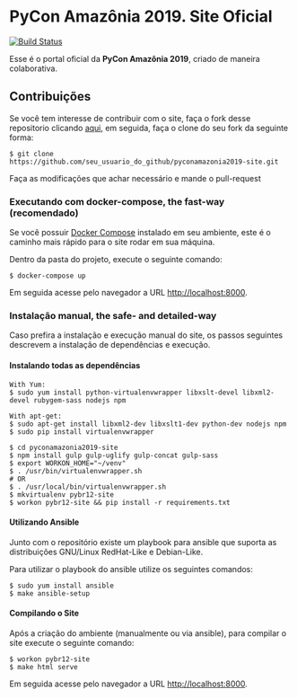 # **PyCon Amazônia 2019. Site Oficial**

[![Build Status](https://travis-ci.org/PyNorte/pyconamazonia2019-site.svg?branch=master)](https://travis-ci.org/PyNorte/pyconamazonia2019-site)

Esse é o portal oficial da **PyCon Amazônia 2019**, criado de maneira colaborativa.


## **Contribuições**

Se você tem interesse de contribuir com o site, faça o fork desse repositorio clicando [aqui](https://github.com/PyNorte/pyconamazonia2019-site/fork), em seguida, faça o clone do seu fork da seguinte forma:

```
$ git clone https://github.com/seu_usuario_do_github/pyconamazonia2019-site.git
```

Faça as modificações que achar necessário e mande o pull-request


### **Executando com docker-compose, the fast-way (recomendado)**

Se você possuir [Docker Compose](https://docs.docker.com/compose/install/) instalado em seu ambiente, este é o caminho mais rápido para o site rodar em sua máquina.

Dentro da pasta do projeto, execute o seguinte comando:

```
$ docker-compose up
```

Em seguida acesse pelo navegador a URL [http://localhost:8000](http://localhost:8000).


### **Instalação manual, the safe- and detailed-way**

Caso prefira a instalação e execução manual do site, os passos seguintes descrevem a instalação de dependências e execução.


#### **Instalando todas as dependências**

```
With Yum:
$ sudo yum install python-virtualenvwrapper libxslt-devel libxml2-devel rubygem-sass nodejs npm

With apt-get:
$ sudo apt-get install libxml2-dev libxslt1-dev python-dev nodejs npm
$ sudo pip install virtualenvwrapper

$ cd pyconamazonia2019-site
$ npm install gulp gulp-uglify gulp-concat gulp-sass
$ export WORKON_HOME="~/venv"
$ . /usr/bin/virtualenvwrapper.sh
# OR
$ . /usr/local/bin/virtualenvwrapper.sh
$ mkvirtualenv pybr12-site
$ workon pybr12-site && pip install -r requirements.txt
```

#### **Utilizando Ansible**
Junto com o repositório existe um playbook para ansible que suporta as distribuições GNU/Linux RedHat-Like e Debian-Like.

Para utilizar o playbook do ansible utilize os seguintes comandos:

```
$ sudo yum install ansible
$ make ansible-setup
```

#### **Compilando o Site**

Após a criação do ambiente (manualmente ou via ansible), para compilar o site execute o seguinte comando:
```
$ workon pybr12-site
$ make html serve
```

Em seguida acesse pelo navegador a URL [http://localhost:8000](http://localhost:8000).
